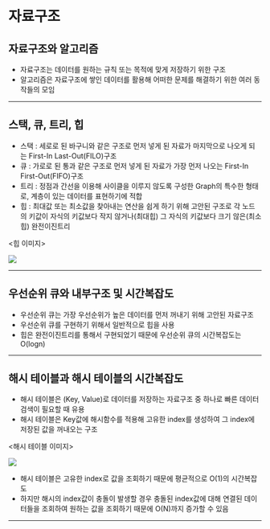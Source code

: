 # 자료구조

## 자료구조와 알고리즘
 - 자료구조는 데이터를 원하는 규칙 또는 목적에 맞게 저장하기 위한 구조
 - 알고리즘은 자료구조에 쌓인 데이터를 활용해 어떠한 문제를 해결하기 위한 여러 동작들의 모임
<hr>

## 스택, 큐, 트리, 힙
 - 스택 : 세로로 된 바구니와 같은 구조로 먼저 넣게 된 자료가 마지막으로 나오게 되는 First-In Last-Out(FILO)구조
 - 큐 : 가로로 된 통과 같은 구조로 먼저 넣게 된 자료가 가장 먼저 나오는 First-In First-Out(FIFO)구조
 - 트리 : 정점과 간선을 이용해 사이클을 이루지 않도록 구성한 Graph의 특수한 형태로, 계층이 있는 데이터를 표현하기에 적합
 - 힙 : 최대값 또는 최소값을 찾아내는 연산을 쉽게 하기 위해 고안된 구조로 각 노드의 키값이 자식의 키값보다 작지 않거나(최대힙) 그 자식의 키값보다 크기 않은(최소힙) 완전이진트리

<힙 이미지>

<img src="https://img1.daumcdn.net/thumb/R1280x0/?scode=mtistory2&fname=https%3A%2F%2Fblog.kakaocdn.net%2Fdn%2FbOP2BG%2FbtqIXgehSAU%2FKVOz4pzZOwZqlH20wZsBC0%2Fimg.png">
<hr>

## 우선순위 큐와 내부구조 및 시간복잡도
 - 우선순위 큐는 가장 우선순위가 높은 데이터를 먼저 꺼내기 위해 고안된 자료구조
 - 우선순위 큐를 구현하기 위해서 일반적으로 힙을 사용
 - 힙은 완전이진트리를 통해서 구현되었기 때문에 우선순위 큐의 시간복잡도는 O(logn)
<hr>

## 해시 테이블과 해시 테이블의 시간복잡도
 - 해시 테이블은 (Key, Value)로 데이터를 저장하는 자료구조 중 하나로 빠른 데이터 검색이 필요할 때 유용
 - 해시 테이블은 Key값에 해시함수를 적용해 고유한 index를 생성하여 그 index에 저장된 값을 꺼내오는 구조

<해시 테이블 이미지>

<img src="https://img1.daumcdn.net/thumb/R1280x0/?scode=mtistory2&fname=https%3A%2F%2Fblog.kakaocdn.net%2Fdn%2Fcmb93t%2FbtqITt7eR8A%2FmGgrbmF8XUo38BG1SiYLi1%2Fimg.png">

 - 해시 테이블은 고유한 index로 값을 조회하기 때문에 평균적으로 O(1)의 시간복잡도
 - 하지만 해시의 index값이 충돌이 발생할 경우 충돌된 index값에 대해 연결된 데이터들을 조회하여 원하는 값을 조회하기 때문에 O(N)까지 증가할 수 있음
<hr>


